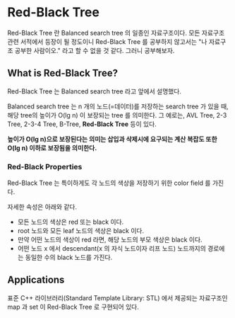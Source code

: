 # Red-Black Tree

Red-Black Tree 란 Balanced search tree 의 일종인 자료구조이다. 모든 자료구조 관련 서적에서 등장이 될 정도이니 Red-Black Tree 를 공부하지 않고서는 "나 자료구조 공부한 사람이오." 라고 할 수 없을 것 같다. 그러니 공부해보자.

## What is Red-Black Tree?

Red-Black Tree 는 Balanced search tree 라고 앞에서 설명했다.

Balanced search tree 는 n 개의 노드(=데이터)를 저장하는 search tree 가 있을 때, 해당 tree의 높이가 O(lg n) 이 보장되는 tree 를 의미한다. 그 예로는, AVL Tree, 2-3 Tree, 2-3-4 Tree, B-Tree, **Red-Black Tree** 등이 있다.

**높이가 O(lg n)으로 보장된다는 의미는 삽입과 삭제시에 요구되는 계산 복잡도 또한 O(lg n) 이하로 보장됨을 의미한다.**

### Red-Black Properties

Red-Black Tree 는 특이하게도 각 노드의 색상을 저장하기 위한 color field 를 가진다.

자세한 속성은 아래와 같다.
- 모든 노드의 색상은 red 또는 black 이다.
- root 노드와 모든 leaf 노드의 색상은 black 이다.
- 만약 어떤 노드의 색상이 red 라면, 해당 노드의 부모 색상은 black 이다.
- 어떤 노드 x 에서 descendant(x 의 자식 노드이자 리프 노드) 노드까지의 경로에는 동일한 수의 black 노드를 가진다.


## Applications

표준 C++ 라이브러리(Standard Template Library: STL) 에서 제공되는 자료구조인 map 과 set 이 Red-Black Tree 로 구현되어 있다.

